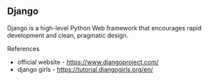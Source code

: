 ## Django
Django is a high-level Python Web framework that encourages rapid development and clean, pragmatic design.


References
- official website - https://www.djangoproject.com/
- django girls - https://tutorial.djangogirls.org/en/

